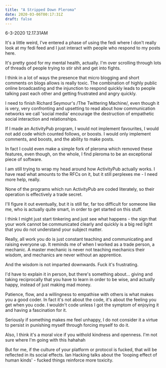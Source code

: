 ```yaml
---
title: "A Stripped Down Pleroma"
date: 2020-03-06T00:17:31Z
draft: false
---
```


6-3-2020 12.17.31AM

It's a little weird, I've entered a phase of using the fedi where I
don't really look at my fedi feed and I just interact with people who
respond to my posts here.

It's pretty good for my mental health, actually. I'm over scrolling
through lots of threads of people trying to stir shit and get into
fights.

I think in a lot of ways the presence that micro blogging and short
comments on blogs allows is really toxic. The combination of highly
public online broadcasting and the injunction to respond quickly leads
to people talking past each other and getting frustrated and angry
quickly.

I need to finish Richard Seymour's /The Twittering Machine/, even
though it is very, very confronting and upsetting to read about how
communication networks we call 'social media' encourage the
destruction of empathetic social interaction and relationships.

If I made an ActivityPub program, I would not implement favourites, I
would not add code which counted follows, or boosts. I would only
implement comments, and boosts, and the ability to make posts.

In fact I could even make a simple fork of pleroma which removed these
features, even though, on the whole, I find pleroma to be an
exceptional piece of software.

I am still trying to wrap my head around how ActivityPub actually
works. I have read what amounts to the RFCs on it, but it still
perplexes me - I need more help, really.

None of the programs which run ActivityPub are coded literately, so
their operation is effectively a trade secret.

I'll figure it out eventually, but it is still far, far too difficult
for someone like me, who is actually quite smart, in order to get
started on this stuff.

I think I might just start tinkering and just see what happens - the
sign that your work cannot be communicated clearly and quickly is a
big red light that you do not understand your subject matter.

Really, all work you do is just constant teaching and communicating
and raising everyone up. It reminds me of when I worked as a trade
person, a mechanic. A master mechanic is never not teaching mechanics
their wisdom, and mechanics are never without an apprentice.

And the wisdom is not imparted downwards. Fuck it's frustrating. 

I'd have to explain it in person, but there's something
about... giving and taking reciprocally that you have to learn in
order to be wise, and actually happy, instead of just making mad
money.

Patience, flow, and a willingness to empathise with others is what
makes you a good coder. In fact it's not about the code, it's about
the feeling you get when you code. I wouldn't code unless I got the
symptom of enjoying it and having a fascination for it.

Seriously if something makes me feel unhappy, I do not consider it a
virtue to persist in punishing myself through forcing myself to do it.

Also, I think it's a moral vice if you withold kindness and
openness. I'm not sure where I'm going with this hahahah

But for me, if the culture of your platform or protocol is fucked,
that will be reflected in its social effects. Ian Hacking talks about
the 'looping effect of human kinds' - fucked things reinforce more
toxicity.
